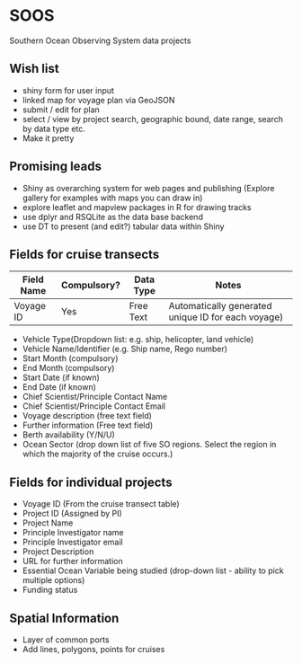 # SOOS
Southern Ocean Observing System data projects


## Wish list

- shiny form for user input
- linked map for voyage plan via GeoJSON
- submit / edit for plan
- select / view by project search, geographic bound, date range, search by data type etc. 
- Make it pretty

## Promising leads

- Shiny as overarching system for web pages and publishing (Explore gallery for examples with maps you can draw in)
- explore leaflet and mapview packages in R for drawing tracks
- use dplyr and RSQLite as the data base backend
- use DT to present (and edit?) tabular data within Shiny

## Fields for cruise transects
|**Field Name**|**Compulsory?**|**Data Type**|**Notes**|
|--------------|---------------|-------------|---------|
|Voyage ID|Yes|Free Text|Automatically generated unique ID for each voyage)|
* Vehicle Type(Dropdown list: e.g. ship, helicopter, land vehicle)
* Vehicle Name/Identifier (e.g. Ship name, Rego number)
* Start Month (compulsory)
* End Month (compulsory)
* Start Date (if known)
* End Date (if known)
* Chief Scientist/Principle Contact Name
* Chief Scientist/Principle Contact Email
* Voyage description (free text field)
* Further information (Free text field)
* Berth availability (Y/N/U)
* Ocean Sector (drop down list of five SO regions. Select the region in which the majority of the cruise occurs.) 

## Fields for individual projects 
* Voyage ID (From the cruise transect table)
* Project ID (Assigned by PI)
* Project Name
* Principle Investigator name
* Principle Investigator email
* Project Description
* URL for further information
* Essential Ocean Variable being studied (drop-down list - ability to pick multiple options)
* Funding status

## Spatial Information

* Layer of common ports
* Add lines, polygons, points for cruises
